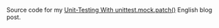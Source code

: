 Source code for my [Unit-Testing With unittest.mock.patch()](http://petrzemek.net/blog/2014/06/21/unit-testing-with-unittest-mock-patch) English blog post.
